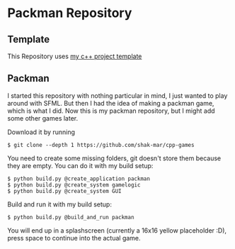 # Packman Repository

## Template

This Repository uses [my c++ project template][cpp-template]

[cpp-template]: github.com/shak-mar/cpp-template

## Packman

I started this repository with nothing particular in mind, I just wanted to play
around with SFML. But then I had the idea of making a packman game, which is
what I did. Now this is my packman repository, but I might add some other games
later.

Download it by running

    $ git clone --depth 1 https://github.com/shak-mar/cpp-games

You need to create some missing folders, git doesn't store them because they are
empty. You can do it with my build setup:

    $ python build.py @create_application packman
    $ python build.py @create_system gamelogic
    $ python build.py @create_system GUI

Build and run it with my build setup:

    $ python build.py @build_and_run packman

You will end up in a splashscreen (currently a 16x16 yellow placeholder :D),
press space to continue into the actual game.
